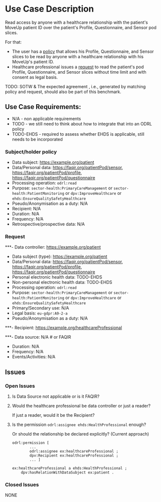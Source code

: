 # Use Case Description
	
Read access by anyone with a healthcare relationship with the patient's MoveUp patient ID over the patient's Profile, Questionnaire, and Sensor pod slices. 

For that:
- The user has a [policy](policy-25.ttl) that allows his Profile, Questionnaire, and Sensor slices to be read by anyone with a healthcare relationship with his MoveUp's patient ID.
- Healthcare professional issues a [request](request-25.ttl) to read the patient's pod Profile, Questionnaire, and Sensor slices without time limit and with consent as legal basis.

TODO: SOTW & The expected agreement , i.e., generated by matching policy and request, should also be part of this benchmark.

## Use Case Requirements:

- N/A - non applicable requirements
- TODO - we still need to think about how to integrate that into an ODRL policy
- TODO-EHDS - required to assess whether EHDS is applicable, still needs to be incorporated 

### Subject/holder policy

- Data subject: <https://example.org/patient>
- Data/Personal data: <https://faqir.org/patientPod/sensor>, <https://faqir.org/patientPod/profile>, <https://faqir.org/patientPod/questionnaire>
- Processing operation: `odrl:read`
- Purpose: `sector-health:PrimaryCareManagement` or `sector-health:PatientMonitoring` or `dpv:ImproveHealthcare` or `ehds:EnsureQualitySafetyHealthcare`
- Pseudo/Anonymisation as a duty: N/A 
- Recipient: N/A
- Duration: N/A
- Frequency: N/A
- Retrospective/prospective data: N/A

### Request

***- Data controller: <https://example.org/patient>
- Data subject (type): <https://example.org/patient>
- Data/Personal data: <https://faqir.org/patientPod/sensor>, <https://faqir.org/patientPod/profile>, <https://faqir.org/patientPod/questionnaire>
- Personal electronic health data: TODO-EHDS
- Non-personal electronic health data: TODO-EHDS
- Processing operation: `odrl:read`
- Purpose: `sector-health:PrimaryCareManagement` or `sector-health:PatientMonitoring` or `dpv:ImproveHealthcare` or `ehds:EnsureQualitySafetyHealthcare`
- Primary/Secondary use: N/A
- Legal basis: `eu-gdpr:A9-2-a`
- Pseudo/Anonymisation as a duty: N/A 

***- Recipient: <https://example.org/healthcareProfessional>

***- Data source: N/A # or FAQIR 
- Duration: N/A
- Frequency: N/A
- Events/Activities: N/A

## Issues
### Open Issues

1. Is Data Source not applicable or is it FAQIR?

2. Would the healthcare professional be data controller or just a reader?

    If just a reader, would it be the Recipient?

3. Is the permission `odrl:assignee ehds:HealthProfessional` enough?

    Or should the relationship be declared explicitly? (Current approach)
    ```
    odrl:permission [
            ...
            odrl:assignee ex:healthcareProfessional ;
            dpv:Recipient ex:healthcareProfessional ;
            ... ]

    ex:healthcareProfessional a ehds:HealthProfessional ;
        dpv:hasRelationWithDataSubject ex:patient .
    ``` 

### Closed Issues

NONE